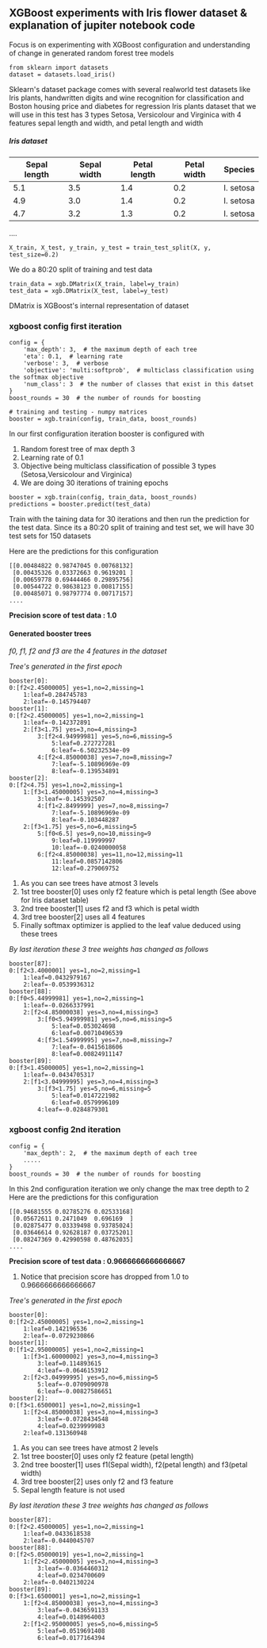 ## XGBoost experiments with Iris flower dataset & explanation of jupiter notebook code

Focus is on experimenting with XGBoost configuration and understanding of change in generated random forest tree models

```
from sklearn import datasets
dataset = datasets.load_iris()
```
Sklearn's dataset package comes with several realworld test datasets like Iris plants, handwritten digits and wine recognition for classification and Boston housing price and diabetes for regression
Iris plants dataset that we will use in this test has 3 types Setosa, Versicolour and Virginica with 4 features sepal length and width, and petal length and width

##### Iris dataset #####
Sepal length | Sepal width | Petal length | Petal width	| Species
------------ | ----------- | ------------ | ----------- | --------
5.1	| 3.5 | 1.4 | 0.2 | I. setosa
4.9 | 3.0 | 1.4 | 0.2 | I. setosa
4.7 | 3.2 | 1.3 | 0.2 | I. setosa
....

```
X_train, X_test, y_train, y_test = train_test_split(X, y, test_size=0.2)
```
We do a 80:20 split of training and test data

```
train_data = xgb.DMatrix(X_train, label=y_train)
test_data = xgb.DMatrix(X_test, label=y_test)
```
DMatrix is XGBoost's internal representation of dataset 

### xgboost config first iteration ###
```
config = {
    'max_depth': 3,  # the maximum depth of each tree
    'eta': 0.1,  # learning rate 
    'verbose': 3,  # verbose
    'objective': 'multi:softprob',  # multiclass classification using the softmax objective
    'num_class': 3  # the number of classes that exist in this datset
}
boost_rounds = 30  # the number of rounds for boosting

# training and testing - numpy matrices
booster = xgb.train(config, train_data, boost_rounds)
```
In our first configuration iteration booster is configured with 
1) Random forest tree of max depth 3 
2) Learning rate of 0.1
3) Objective being multiclass classification of possible 3 types (Setosa,Versicolour and Virginica)
4) We are doing 30 iterations of training epochs

```
booster = xgb.train(config, train_data, boost_rounds)
predictions = booster.predict(test_data)
```
Train with the taining data for 30 iterations and then run the prediction for the test data. Since its a 80:20 split of training and test set, we will have 30 test sets for 150 datasets

Here are the predictions for this configuration
```
[[0.00484822 0.98747045 0.00768132]
 [0.00435326 0.03372663 0.9619201 ]
 [0.00659778 0.69444466 0.29895756]
 [0.00544722 0.98638123 0.00817155]
 [0.00485071 0.98797774 0.00717157]
....

```
 **Precision score of test data :  1.0**
#### Generated booster trees ####
*f0, f1, f2 and f3 are the 4 features in the dataset*

*Tree's generated in the first epoch*
```
booster[0]:
0:[f2<2.45000005] yes=1,no=2,missing=1
	1:leaf=0.284745783
	2:leaf=-0.145794407
booster[1]:
0:[f2<2.45000005] yes=1,no=2,missing=1
	1:leaf=-0.142372891
	2:[f3<1.75] yes=3,no=4,missing=3
		3:[f2<4.94999981] yes=5,no=6,missing=5
			5:leaf=0.272727281
			6:leaf=-6.50232534e-09
		4:[f2<4.85000038] yes=7,no=8,missing=7
			7:leaf=-5.10896969e-09
			8:leaf=-0.139534891
booster[2]:
0:[f2<4.75] yes=1,no=2,missing=1
	1:[f3<1.45000005] yes=3,no=4,missing=3
		3:leaf=-0.145392507
		4:[f1<2.8499999] yes=7,no=8,missing=7
			7:leaf=-5.10896969e-09
			8:leaf=-0.103448287
	2:[f3<1.75] yes=5,no=6,missing=5
		5:[f0<6.5] yes=9,no=10,missing=9
			9:leaf=0.119999997
			10:leaf=-0.0240000058
		6:[f2<4.85000038] yes=11,no=12,missing=11
			11:leaf=0.0857142806
			12:leaf=0.279069752
```
1. As you can see trees have atmost 3 levels
1. 1st tree booster[0] uses only f2 feature which is petal length (See above for Iris dataset table)
1. 2nd tree booster[1] uses f2 and f3 which is petal width
1. 3rd tree booster[2] uses all 4 features 
1. Finally softmax optimizer is applied to the leaf value deduced using these trees

*By last iteration these 3 tree weights has changed as follows* 

```
booster[87]:
0:[f2<3.4000001] yes=1,no=2,missing=1
	1:leaf=0.0432979167
	2:leaf=-0.0539936312
booster[88]:
0:[f0<5.44999981] yes=1,no=2,missing=1
	1:leaf=-0.0266337991
	2:[f2<4.85000038] yes=3,no=4,missing=3
		3:[f0<5.94999981] yes=5,no=6,missing=5
			5:leaf=0.053024698
			6:leaf=0.00710496539
		4:[f3<1.54999995] yes=7,no=8,missing=7
			7:leaf=-0.0415618606
			8:leaf=0.00824911147
booster[89]:
0:[f3<1.45000005] yes=1,no=2,missing=1
	1:leaf=-0.0434705317
	2:[f1<3.04999995] yes=3,no=4,missing=3
		3:[f3<1.75] yes=5,no=6,missing=5
			5:leaf=0.0147221982
			6:leaf=0.0579996109
		4:leaf=-0.0284879301
```

### xgboost config 2nd iteration ###
```
config = {
    'max_depth': 2,  # the maximum depth of each tree
    .....
}
boost_rounds = 30  # the number of rounds for boosting
```
In this 2nd configuration iteration we only change the max tree depth to 2
Here are the predictions for this configuration
```
[[0.94681555 0.02785276 0.02533168]
 [0.05672611 0.2471049  0.696169  ]
 [0.02875477 0.03339498 0.93785024]
 [0.03646614 0.92628187 0.03725201]
 [0.08247369 0.42990598 0.48762035]
....
```
 **Precision score of test data :  0.9666666666666667**
1. Notice that precision score has dropped from 1.0 to 0.9666666666666667

*Tree's generated in the first epoch*
```
booster[0]:
0:[f2<2.45000005] yes=1,no=2,missing=1
	1:leaf=0.142196536
	2:leaf=-0.0729230866
booster[1]:
0:[f1<2.95000005] yes=1,no=2,missing=1
	1:[f3<1.60000002] yes=3,no=4,missing=3
		3:leaf=0.114893615
		4:leaf=-0.0646153912
	2:[f2<3.04999995] yes=5,no=6,missing=5
		5:leaf=-0.0709090978
		6:leaf=-0.00827586651
booster[2]:
0:[f3<1.6500001] yes=1,no=2,missing=1
	1:[f2<4.85000038] yes=3,no=4,missing=3
		3:leaf=-0.0728434548
		4:leaf=0.0239999983
	2:leaf=0.131360948
```
1. As you can see trees have atmost 2 levels
1. 1st tree booster[0] uses only f2 feature (petal length)
1. 2nd tree booster[1] uses f1(Sepal width), f2(petal length) and f3(petal width)
1. 3rd tree booster[2] uses only f2 and f3 feature 
1. Sepal length feature is not used

*By last iteration these 3 tree weights has changed as follows*
```
booster[87]:
0:[f2<2.45000005] yes=1,no=2,missing=1
	1:leaf=0.0433618538
	2:leaf=-0.0440045707
booster[88]:
0:[f2<5.05000019] yes=1,no=2,missing=1
	1:[f2<2.45000005] yes=3,no=4,missing=3
		3:leaf=-0.0364460312
		4:leaf=0.0234700609
	2:leaf=-0.0402130224
booster[89]:
0:[f3<1.6500001] yes=1,no=2,missing=1
	1:[f2<4.85000038] yes=3,no=4,missing=3
		3:leaf=-0.0436591133
		4:leaf=0.0148964003
	2:[f1<2.95000005] yes=5,no=6,missing=5
		5:leaf=0.0519691408
		6:leaf=0.0177164394
```